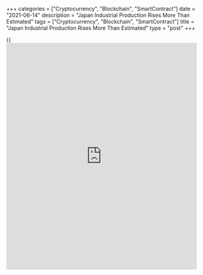 +++
categories = ["Cryptocurrency", "Blockchain", "SmartContract"]
date = "2021-06-14"
description = "Japan Industrial Production Rises More Than Estimated"
tags = ["Cryptocurrency", "Blockchain", "SmartContract"]
title = "Japan Industrial Production Rises More Than Estimated"
type = "post"
+++

{{<iframe id="large-banner" src="https://www.bounty.group/#slide=6.0" width="100%" height="600" scrolling="no" style="border: 0px solid rgb(216, 221, 230); border-radius: 3px;">}}

Japan's industrial production increased more than estimated in April,
the Ministry of Economy, Trade and Industry said on Monday.

Industrial production rose a seasonally adjusted 2.9 percent month-on-
month in April. In the initial estimate, output increased 2.5 percent.

Shipment grew 3.1 percent monthly in April. According to the initial
estimate, shipment rose 2.6 percent.

Inventories increased fell 0.1 percent in April, as estimated.

Inventory ration declined 2.4 percent in April.

On a yearly basis, industrial production accelerated 15.8 percent in
April. In the initial estimate, output rose 15.4 percent.

For comments and feedback [contact](https://www.playgroundfx.com/contact/): editorial@rtt[news](https://www.letsplayfx.com/blog/forex-news-website/).com

[Economic News][1]

 **What parts of the world are seeing the best (and worst) economic
performances lately? Click[here][2] to check out our [Econ Scorecard][2]
and find out! See up-to-the-moment [ranking](https://www.playgroundfx.com/blog/crypto-exchange-ranking/)s for the best and worst
performers in [GDP][3], [unemployment rate][4], [inflation][5] and much
more.**

   1. www.rtt[news](https://www.letsplayfx.com/blog/forex-news-website/).com/Content/EconomicNews.aspx
   2. www.rtt[news](https://www.letsplayfx.com/blog/forex-news-website/).com/economic-scorecard/world-rank/retail-sales/highest-performance.aspx
   3. www.rtt[news](https://www.letsplayfx.com/blog/forex-news-website/).com/economic-scorecard/world-rank/GDP/highest-performance.aspx
   4. www.rtt[news](https://www.letsplayfx.com/blog/forex-news-website/).com/economic-scorecard/world-rank/unemployment-rate/lowest-performance.aspx
   5. www.rtt[news](https://www.letsplayfx.com/blog/forex-news-website/).com/economic-scorecard/world-rank/CPI/highest-performance.aspx